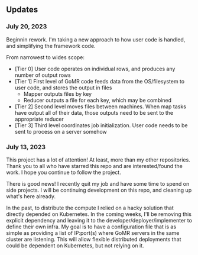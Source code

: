## Updates

### July 20, 2023

Beginnin rework.
I'm taking a new approach to how user code is handled, and simplifying the framework code.

From narrowest to wides scope:
- [Tier 0] User code operates on individual rows, and produces any number of output rows
- [Tier 1] First level of GoMR code feeds data from the OS/filesystem to user code, and stores the output in files
  - Mapper outputs files by key
  - Reducer outputs a file for each key, which may be combined
- [Tier 2] Second level moves files between machines. When map tasks have output all of their data, those outputs need to be sent to the appropriate reducer
- [Tier 3] Third level coordinates job initialization. User code needs to be sent to process on a server somehow

### July 13, 2023

This project has a lot of attention! At least, more than my other repositories.
Thank you to all who have starred this repo and are interested/found the work.
I hope you continue to follow the project.

There is good news! I recently quit my job and have some time to spend on side projects.
I will be continuing development on this repo, and cleaning up what's here already.

In the past, to distribute the compute I relied on a hacky solution that directly depended on Kubernetes.
In the coming weeks, I'll be removing this explicit dependency and leaving it to the developer/deployer/implementer to define their own infra.
My goal is to have a configuration file that is as simple as providing a list of IP:port(s) where GoMR servers in the same cluster are listening.
This will allow flexible distributed deployments that could be dependent on Kubernetes, but not relying on it.

